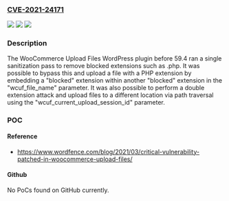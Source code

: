 ### [CVE-2021-24171](https://cve.mitre.org/cgi-bin/cvename.cgi?name=CVE-2021-24171)
![](https://img.shields.io/static/v1?label=Product&message=WooCommerce%20Upload%20Files&color=blue)
![](https://img.shields.io/static/v1?label=Version&message=59.4%3C%2059.4%20&color=brighgreen)
![](https://img.shields.io/static/v1?label=Vulnerability&message=CWE-434%20Unrestricted%20Upload%20of%20File%20with%20Dangerous%20Type&color=brighgreen)

### Description

The WooCommerce Upload Files WordPress plugin before 59.4 ran a single sanitization pass to remove blocked extensions such as .php. It was possible to bypass this and upload a file with a PHP extension by embedding a "blocked" extension within another "blocked" extension in the "wcuf_file_name" parameter. It was also possible to perform a double extension attack and upload files to a different location via path traversal using the "wcuf_current_upload_session_id" parameter.

### POC

#### Reference
- https://www.wordfence.com/blog/2021/03/critical-vulnerability-patched-in-woocommerce-upload-files/

#### Github
No PoCs found on GitHub currently.

